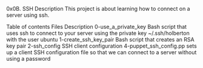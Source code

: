 0x0B. SSH
Description
This project is about learning how to connect on a server using ssh.

Table of contents
Files	Description
0-use_a_private_key	Bash script that uses ssh to connect to your server using the private key ~/.ssh/holberton with the user ubuntu
1-create_ssh_key_pair	Bash script that creates an RSA key pair
2-ssh_config	SSH client configuration
4-puppet_ssh_config.pp	sets up a client SSH configuration file so that we can connect to a server without using a password
